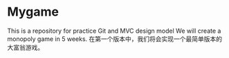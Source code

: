 # Mygame
This is a repository for practice Git and MVC design model
We will create a monopoly game in 5 weeks.
在第一个版本中，我们将会实现一个最简单版本的大富翁游戏。
